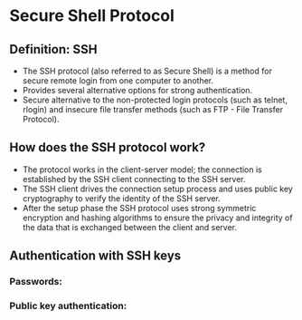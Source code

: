 # Secure Shell Protocol

## Definition: SSH
- The SSH protocol (also referred to as Secure Shell) is a method for secure remote login from one computer to another.
- Provides several alternative options for strong authentication.
- Secure alternative to the non-protected login protocols (such as telnet, rlogin) and insecure file transfer methods (such as FTP - File Transfer Protocol).

## How does the SSH protocol work?
- The protocol works in the client-server model; the connection is established by the SSH client connecting to the SSH server.
- The SSH client drives the connection setup process and uses public key cryptography to verify the identity of the SSH server.
- After the setup phase the SSH protocol uses strong symmetric encryption and hashing algorithms to ensure the privacy and integrity of the data that is exchanged between the client and server.

## Authentication with SSH keys
### Passwords:

### Public key authentication:
